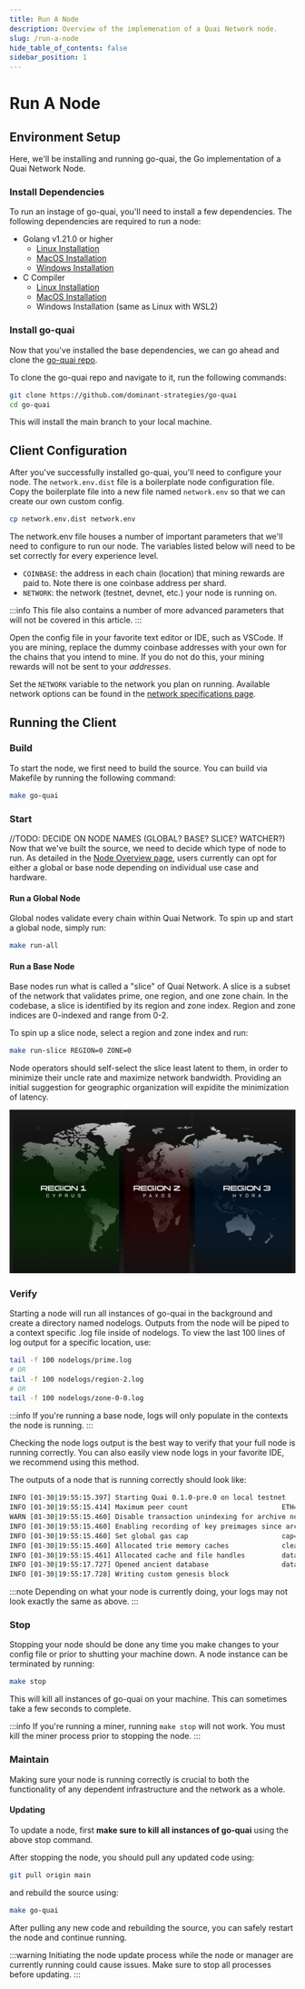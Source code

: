 ```yaml
---
title: Run A Node
description: Overview of the implemenation of a Quai Network node.
slug: /run-a-node
hide_table_of_contents: false
sidebar_position: 1
---
```


# Run A Node

## Environment Setup

Here, we'll be installing and running go-quai, the Go implementation of a Quai Network Node.

### Install Dependencies

To run an instage of go-quai, you'll need to install a few dependencies. The following dependencies are required to run a node:

- Golang v1.21.0 or higher
  - [Linux Installation](https://snapcraft.io/install/go/ubuntu#install)
  - [MacOS Installation](https://formulae.brew.sh/formula/go)
  - [Windows Installation](https://medium.com/@benzbraunstein/how-to-install-and-setup-golang-development-under-wsl-2-4b8ca7720374)
- C Compiler
  - [Linux Installation](https://itsfoss.com/build-essential-ubuntu/)
  - [MacOS Installation](https://formulae.brew.sh/formula/make)
  - Windows Installation (same as Linux with WSL2)

### Install go-quai

Now that you've installed the base dependencies, we can go ahead and clone the
[go-quai repo](https://github.com/dominant-strategies/go-quai).

To clone the go-quai repo and navigate to it, run the following commands:

```bash
git clone https://github.com/dominant-strategies/go-quai
cd go-quai
```

This will install the main branch to your local machine.

## Client Configuration

After you've successfully installed go-quai, you'll need to configure your node. The `network.env.dist` file
is a boilerplate node configuration file. Copy the boilerplate file into a new file named `network.env` so
that we can create our own custom config.

```bash
cp network.env.dist network.env
```

The network.env file houses a number of important parameters that we'll need to configure to run our node. The
variables listed below will need to be set correctly for every experience level.

- `COINBASE`: the address in each chain (location) that mining rewards are paid to. Note there is one coinbase
  address per shard.
- `NETWORK`: the network (testnet, devnet, etc.) your node is running on.

:::info
This file also contains a number of more advanced parameters that will not be covered in this article.
:::

Open the config file in your favorite text editor or IDE, such as VSCode. If you are mining, replace the dummy
coinbase addresses with your own for the chains that you intend to mine. If you do not do this, your mining
rewards will not be sent to your _addresses_.

Set the `NETWORK` variable to the network you plan on running. Available network options can be found in the
[network specifications page](../../../develop/developintro.md).

## Running the Client

### Build

To start the node, we first need to build the source. You can build via Makefile by running the following command:

```bash
make go-quai
```

### Start

//TODO: DECIDE ON NODE NAMES (GLOBAL? BASE? SLICE? WATCHER?)
Now that we've built the source, we need to decide which type of node to run. As detailed in the [Node Overview page](./node-overview.md), users currently can opt for either a global or base node depending on individual use case and hardware.

#### Run a Global Node

Global nodes validate every chain within Quai Network. To spin up and start a global node, simply run:

```bash
make run-all
```

#### Run a Base Node

Base nodes run what is called a "slice" of Quai Network. A slice is a subset of the network that validates prime, one region, and one zone chain. In the codebase, a slice is identified by its region and zone index. Region and zone indices are 0-indexed and range from 0-2.

To spin up a slice node, select a region and zone index and run:

```bash
make run-slice REGION=0 ZONE=0
```

Node operators should self-select the slice least latent to them, in order to minimize their uncle rate and maximize network bandwidth. Providing an initial suggestion for geographic organization will expidite the minimization of latency.

![Quai Network Geographic Organization](../../../../static/img/LatencyMap.png)

### Verify

Starting a node will run all instances of go-quai in the background and create a directory named nodelogs. Outputs from the node will be piped to a context specific .log file inside of nodelogs. To view the last 100 lines of log output for a specific location, use:

```bash
tail -f 100 nodelogs/prime.log
# OR
tail -f 100 nodelogs/region-2.log
# OR
tail -f 100 nodelogs/zone-0-0.log
```

:::info
If you're running a base node, logs will only populate in the contexts the node is running.
:::

Checking the node logs output is the best way to verify that your full node is running correctly. You can also easily view node logs in your favorite IDE, we recommend using this method.

The outputs of a node that is running correctly should look like:

```bash
INFO [01-30|19:55:15.397] Starting Quai 0.1.0-pre.0 on local testnet
INFO [01-30|19:55:15.414] Maximum peer count                       ETH=50 total=50
WARN [01-30|19:55:15.460] Disable transaction unindexing for archive node
INFO [01-30|19:55:15.460] Enabling recording of key preimages since archive mode is used
INFO [01-30|19:55:15.460] Set global gas cap                       cap=50,000,000
INFO [01-30|19:55:15.460] Allocated trie memory caches             clean=307.00MiB dirty=0.00B
INFO [01-30|19:55:15.461] Allocated cache and file handles         database=/Users/user/Library/Quai/local/zone-0-0/quai/chaindata cache=512.00MiB handles=5120
INFO [01-30|19:55:17.727] Opened ancient database                  database=/Users/user/Library/Quai/local/zone-0-0/quai/chaindata/ancient readonly=false
INFO [01-30|19:55:17.728] Writing custom genesis block
```

:::note
Depending on what your node is currently doing, your logs may not look exactly the same as above.
:::

### Stop

Stopping your node should be done any time you make changes to your config file or prior to shutting your machine down. A node instance can be terminated by running:

```bash
make stop
```

This will kill all instances of go-quai on your machine. This can sometimes take a few seconds to complete.

:::info
If you're running a miner, running `make stop` will not work. You must kill the miner process prior to stopping the node.
:::

### Maintain

Making sure your node is running correctly is crucial to both the functionality of any dependent infrastructure and the network as a whole.

#### Updating

To update a node, first **make sure to kill all instances of go-quai** using the above stop command.

After stopping the node, you should pull any updated code using:

```bash
git pull origin main
```

and rebuild the source using:

```bash
make go-quai
```

After pulling any new code and rebuilding the source, you can safely restart the node and continue running.

:::warning
Initiating the node update process while the node or manager are currently running could cause issues. Make sure to stop all processes before updating.
:::
